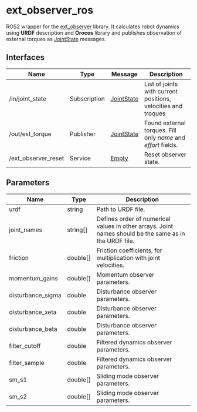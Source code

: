 # ext_observer_ros

ROS2 wrapper for the [ext_observer](https://github.com/mikhel1984/ext_observer) library.
It calculates robot dynamics using **URDF** description and **Orocos** library and publishes observation
of external torques as [JointState](https://docs.ros.org/en/noetic/api/sensor_msgs/html/msg/JointState.html) messages.

## Interfaces

| Name | Type | Message | Description |
|------|------|---------|-------------|
| /in/joint_state | Subscription | [JointState](https://docs.ros.org/en/noetic/api/sensor_msgs/html/msg/JointState.html) | List of joints with current positions, velocities and troques |
| /out/ext_torque | Publisher | [JointState](https://docs.ros.org/en/noetic/api/sensor_msgs/html/msg/JointState.html) | Found external torques. Fill only _name_ and _effort_ fields. |
| /ext_observer_reset | Service | [Empty](https://docs.ros.org/en/noetic/api/std_srvs/html/srv/Empty.html) | Reset observer state. |

## Parameters

| Name | Type | Description |
|------|------|-------------|
| urdf | string | Path to URDF file. |
| joint_names | string[] | Defines order of numerical values in other arrays. Joint names should be the same as in the URDF file. |
| friction | double[] | Friction coefficients, for multiplication with joint velocities. |
| momentum_gains | double[] | Momentum observer parameters. |
| disturbance_sigma | double | Disturbance observer parameters. |
| disturbance_xeta | double | Disturbance observer parameters. |
| disturbance_beta | double | Disturbance observer parameters. |
| filter_cutoff | double | Filtered dynamics observer parameters. |
| filter_sample | double | Filtered dynamics observer parameters. |
| sm_s1 | double[] | Sliding mode observer parameters. |
| sm_s2 | double[] | Sliding mode observer parameters. |
